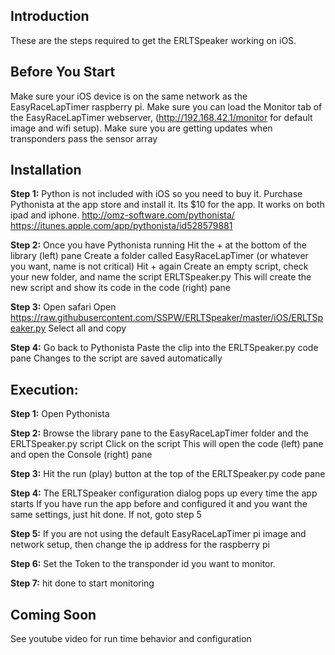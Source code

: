Introduction
------------

These are the steps required to get the ERLTSpeaker working on iOS.

Before You Start
----------------

Make sure your iOS device is on the same network as the EasyRaceLapTimer raspberry pi. Make sure you can load the Monitor tab of the EasyRaceLapTimer webserver, (http://192.168.42.1/monitor for default image and wifi setup). Make sure you are getting updates when transponders pass the sensor array

Installation
------------

**Step 1:**
Python is not included with iOS so you need to buy it.
Purchase Pythonista at the app store and install it.
Its $10 for the app. It works on both ipad and iphone. 
http://omz-software.com/pythonista/
https://itunes.apple.com/app/pythonista/id528579881

**Step 2:**
Once you have Pythonista running
Hit the + at the bottom of the library (left) pane
Create a folder called EasyRaceLapTimer (or whatever you want, name is not critical)
Hit + again
Create an empty script, check your new folder, and name the script ERLTSpeaker.py
This will create the new script and show its code in the code (right) pane

**Step 3:**
Open safari
Open https://raw.githubusercontent.com/SSPW/ERLTSpeaker/master/iOS/ERLTSpeaker.py
Select all and copy

**Step 4:**
Go back to Pythonista
Paste the clip into the ERLTSpeaker.py code pane
Changes to the script are saved automatically


Execution:
----------

**Step 1:**
Open Pythonista

**Step 2:**
Browse the library pane to the EasyRaceLapTimer folder and the ERLTSpeaker.py script
Click on the script
This will open the code (left) pane and open the Console (right) pane

**Step 3:**
Hit the run (play) button at the top of the ERLTSpeaker.py code pane

**Step 4:**
The ERLTSpeaker configuration dialog pops up every time the app starts
If you have run the app before and configured it and you want the same settings, just hit done.
If not, goto step 5

**Step 5:**
If you are not using the default EasyRaceLapTimer pi image and network setup, then change the ip address for the raspberry pi

**Step 6:**
Set the Token to the transponder id you want to monitor.

**Step 7:** 
hit done to start monitoring

Coming Soon
-----------
See youtube video for run time behavior and configuration

